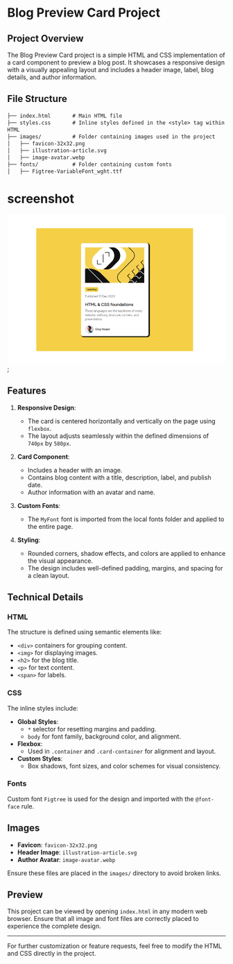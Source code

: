 # Blog Preview Card Project

## Project Overview
The Blog Preview Card project is a simple HTML and CSS implementation of a card component to preview a blog post. It showcases a responsive design with a visually appealing layout and includes a header image, label, blog details, and author information.

## File Structure
```
├── index.html       # Main HTML file
├── styles.css       # Inline styles defined in the <style> tag within HTML
├── images/          # Folder containing images used in the project
│   ├── favicon-32x32.png
│   ├── illustration-article.svg
│   ├── image-avatar.webp
├── fonts/           # Folder containing custom fonts
│   ├── Figtree-VariableFont_wght.ttf
```
# screenshot 
![blog-preciew-desktop](/blog-preview-card/screenshot/blog-preview-desktop.png);

## Features
1. **Responsive Design**:
   - The card is centered horizontally and vertically on the page using `flexbox`.
   - The layout adjusts seamlessly within the defined dimensions of `740px` by `580px`.

2. **Card Component**:
   - Includes a header with an image.
   - Contains blog content with a title, description, label, and publish date.
   - Author information with an avatar and name.

3. **Custom Fonts**:
   - The `MyFont` font is imported from the local fonts folder and applied to the entire page.

4. **Styling**:
   - Rounded corners, shadow effects, and colors are applied to enhance the visual appearance.
   - The design includes well-defined padding, margins, and spacing for a clean layout.


## Technical Details
### HTML
The structure is defined using semantic elements like:
- `<div>` containers for grouping content.
- `<img>` for displaying images.
- `<h2>` for the blog title.
- `<p>` for text content.
- `<span>` for labels.

### CSS
The inline styles include:
- **Global Styles**:
  - `*` selector for resetting margins and padding.
  - `body` for font family, background color, and alignment.
- **Flexbox**:
  - Used in `.container` and `.card-container` for alignment and layout.
- **Custom Styles**:
  - Box shadows, font sizes, and color schemes for visual consistency.

### Fonts
Custom font `Figtree` is used for the design and imported with the `@font-face` rule.

## Images
- **Favicon**: `favicon-32x32.png`
- **Header Image**: `illustration-article.svg`
- **Author Avatar**: `image-avatar.webp`

Ensure these files are placed in the `images/` directory to avoid broken links.

## Preview
This project can be viewed by opening `index.html` in any modern web browser. Ensure that all image and font files are correctly placed to experience the complete design.

---
For further customization or feature requests, feel free to modify the HTML and CSS directly in the project.

